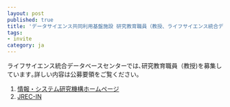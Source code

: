 ```yaml
---
layout: post
published: true
title: 'データサイエンス共同利用基盤施設 研究教育職員（教授、ライフサイエンス統合データベースセンター) 募集のお知らせ'
tags:
- invite
category: ja
---
```

ライフサイエンス統合データベースセンターでは､研究教育職員（教授)を募集しています｡詳しい内容は公募要領をご覧ください｡

1. [情報・システム研究機構ホームページ](http://www.rois.ac.jp/topics/topics02.html)
1. [JREC-IN](https://jrecin.jst.go.jp/seek/SeekJorDetail?fn=3&id=D116060625&ln_jor=0)